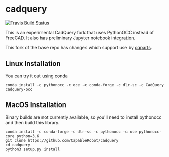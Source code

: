 # cadquery

[![Travis Build Status](https://api.travis-ci.org/adam-urbanczyk/cadquery.svg?branch=cq1_pythonocc)](https://api.travis-ci.org/adam-urbanczyk/cadquery?branch=cq1_pythonocc)

This is an experimental CadQuery fork that uses PythonOCC instead of FreeCAD. It also has preliminary Jupyter notebook integration.

This fork of the base repo has changes which support use by [cqparts](https://github.com/CapableRobot/cqparts).

## Linux Installation

You can try it out using conda

```
conda install -c pythonocc -c oce -c conda-forge -c dlr-sc -c CadQuery cadquery-occ
```

## MacOS Installation

Binary builds are not currently available, so you'll need to install pythonocc and then build this library.

```
conda install -c conda-forge -c dlr-sc -c pythonocc -c oce pythonocc-core python=3.6
git clone https://github.com/CapableRobot/cadquery
cd cadquery
python3 setup.py install
```


